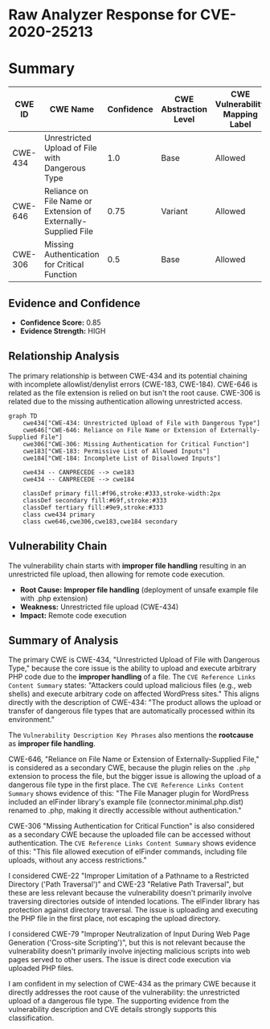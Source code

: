 # Raw Analyzer Response for CVE-2020-25213

# Summary
| CWE ID | CWE Name | Confidence | CWE Abstraction Level | CWE Vulnerability Mapping Label | CWE-Vulnerability Mapping Notes |
|---|---|---|---|---|---|
| CWE-434 | Unrestricted Upload of File with Dangerous Type | 1.0 | Base | Allowed | Primary CWE |
| CWE-646 | Reliance on File Name or Extension of Externally-Supplied File | 0.75 | Variant | Allowed | Secondary Candidate |
| CWE-306 | Missing Authentication for Critical Function | 0.5 | Base | Allowed | Secondary Candidate |

## Evidence and Confidence

*   **Confidence Score:** 0.85
*   **Evidence Strength:** HIGH

## Relationship Analysis
The primary relationship is between CWE-434 and its potential chaining with incomplete allowlist/denylist errors (CWE-183, CWE-184). CWE-646 is related as the file extension is relied on but isn't the root cause. CWE-306 is related due to the missing authentication allowing unrestricted access.

```mermaid
graph TD
    cwe434["CWE-434: Unrestricted Upload of File with Dangerous Type"]
    cwe646["CWE-646: Reliance on File Name or Extension of Externally-Supplied File"]
    cwe306["CWE-306: Missing Authentication for Critical Function"]
    cwe183["CWE-183: Permissive List of Allowed Inputs"]
    cwe184["CWE-184: Incomplete List of Disallowed Inputs"]

    cwe434 -- CANPRECEDE --> cwe183
    cwe434 -- CANPRECEDE --> cwe184

    classDef primary fill:#f96,stroke:#333,stroke-width:2px
    classDef secondary fill:#69f,stroke:#333
    classDef tertiary fill:#9e9,stroke:#333
    class cwe434 primary
    class cwe646,cwe306,cwe183,cwe184 secondary
```

## Vulnerability Chain
The vulnerability chain starts with **improper file handling** resulting in an unrestricted file upload, then allowing for remote code execution.
  - **Root Cause:** **Improper file handling** (deployment of unsafe example file with .php extension)
  - **Weakness:** Unrestricted file upload (CWE-434)
  - **Impact:** Remote code execution

## Summary of Analysis
The primary CWE is CWE-434, "Unrestricted Upload of File with Dangerous Type," because the core issue is the ability to upload and execute arbitrary PHP code due to the **improper handling** of a file. The `CVE Reference Links Content Summary` states: "Attackers could upload malicious files (e.g., web shells) and execute arbitrary code on affected WordPress sites." This aligns directly with the description of CWE-434: "The product allows the upload or transfer of dangerous file types that are automatically processed within its environment."

The `Vulnerability Description Key Phrases` also mentions the **rootcause** as **improper file handling**.

CWE-646, "Reliance on File Name or Extension of Externally-Supplied File," is considered as a secondary CWE, because the plugin relies on the `.php` extension to process the file, but the bigger issue is allowing the upload of a dangerous file type in the first place. The `CVE Reference Links Content Summary` shows evidence of this: "The File Manager plugin for WordPress included an elFinder library's example file (connector.minimal.php.dist) renamed to .php, making it directly accessible without authentication."

CWE-306 "Missing Authentication for Critical Function" is also considered as a secondary CWE because the uploaded file can be accessed without authentication. The `CVE Reference Links Content Summary` shows evidence of this: "This file allowed execution of elFinder commands, including file uploads, without any access restrictions."

I considered CWE-22 "Improper Limitation of a Pathname to a Restricted Directory ('Path Traversal')" and CWE-23 "Relative Path Traversal", but these are less relevant because the vulnerability doesn't primarily involve traversing directories outside of intended locations. The elFinder library has protection against directory traversal. The issue is uploading and executing the PHP file in the first place, not escaping the upload directory.

I considered CWE-79 "Improper Neutralization of Input During Web Page Generation ('Cross-site Scripting')", but this is not relevant because the vulnerability doesn't primarily involve injecting malicious scripts into web pages served to other users. The issue is direct code execution via uploaded PHP files.

I am confident in my selection of CWE-434 as the primary CWE because it directly addresses the root cause of the vulnerability: the unrestricted upload of a dangerous file type. The supporting evidence from the vulnerability description and CVE details strongly supports this classification.